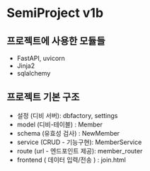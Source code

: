 # SemiProject v1b

## 프로젝트에 사용한 모듈들
+ FastAPI, uvicorn
+ Jinja2
+ sqlalchemy

## 프로젝트 기본 구조
+ 설정 (디비 서버): dbfactory, settings
+ model (디비-테이블) : Member
+ schema (유효성 검사) : NewMember
+ service (CRUD - 기능구현): MemberService
+ route (url - 엔드포인트 제공): member_router
+ frontend ( 데이터 입력/전송 ) : join.html